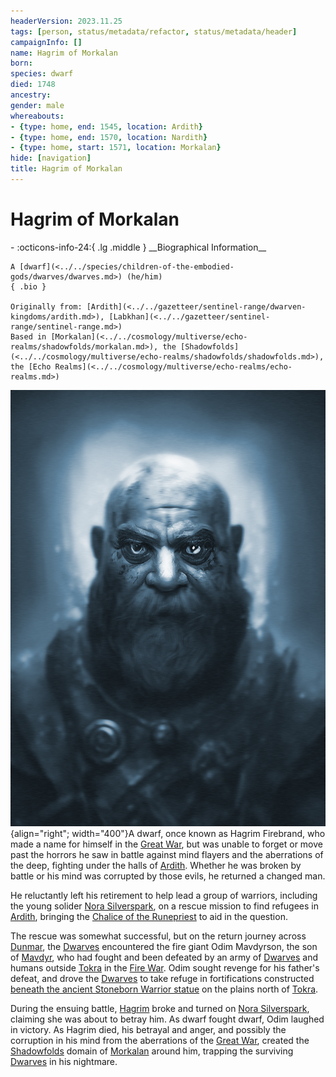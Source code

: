 ```yaml
---
headerVersion: 2023.11.25
tags: [person, status/metadata/refactor, status/metadata/header]
campaignInfo: []
name: Hagrim of Morkalan
born:
species: dwarf
died: 1748
ancestry:
gender: male
whereabouts:
- {type: home, end: 1545, location: Ardith}
- {type: home, end: 1570, location: Nardith}
- {type: home, start: 1571, location: Morkalan}
hide: [navigation]
title: Hagrim of Morkalan
---
```

# Hagrim of Morkalan
<div class="grid cards ext-narrow-margin ext-one-column" markdown>
- :octicons-info-24:{ .lg .middle } __Biographical Information__

    A [dwarf](<../../species/children-of-the-embodied-gods/dwarves/dwarves.md>) (he/him)  
    { .bio }

    Originally from: [Ardith](<../../gazetteer/sentinel-range/dwarven-kingdoms/ardith.md>), [Labkhan](<../../gazetteer/sentinel-range/sentinel-range.md>)
    Based in [Morkalan](<../../cosmology/multiverse/echo-realms/shadowfolds/morkalan.md>), the [Shadowfolds](<../../cosmology/multiverse/echo-realms/shadowfolds/shadowfolds.md>), the [Echo Realms](<../../cosmology/multiverse/echo-realms/echo-realms.md>)
</div>




![Hagrim Portrait](../../assets/hagrim-portrait.png){align="right"; width="400"}A dwarf, once known as Hagrim Firebrand, who made a name for himself in the [Great War](<../../events/1500s/great-war.md>), but was unable to forget or move past the horrors he saw in battle against mind flayers and the aberrations of the deep, fighting under the halls of [Ardith](<../../gazetteer/sentinel-range/dwarven-kingdoms/ardith.md>). Whether he was broken by battle or his mind was corrupted by those evils, he returned a changed man. 

He reluctantly left his retirement to help lead a group of warriors, including the young solider [Nora Silverspark](<./nora-silverspark.md>), on a rescue mission to find refugees in [Ardith](<../../gazetteer/sentinel-range/dwarven-kingdoms/ardith.md>), bringing the [Chalice of the Runepriest](<../../things/artifacts-of-power/chalice-of-the-runepriest.md>) to aid in the question. 

The rescue was somewhat successful, but on the return journey across [Dunmar](<../../gazetteer/greater-dunmar/realms/dunmar/dunmar.md>), the [Dwarves](<../../species/children-of-the-embodied-gods/dwarves/dwarves.md>) encountered the fire giant Odim Mavdyrson, the son of [Mavdyr](<../historical-figures/mavdyr.md>), who had fought and been defeated by an army of [Dwarves](<../../species/children-of-the-embodied-gods/dwarves/dwarves.md>) and humans outside [Tokra](<../../gazetteer/greater-dunmar/realms/dunmar/central-dunmar/tokra/tokra.md>) in the [Fire War](<../../events/1500s/fire-war.md>). Odim sought revenge for his father's defeat, and drove the [Dwarves](<../../species/children-of-the-embodied-gods/dwarves/dwarves.md>) to take refuge in fortifications constructed  [beneath the ancient Stoneborn Warrior statue](<../../gazetteer/greater-dunmar/dunmari-basin/stoneborn-statue-dungeon.md>) on the plains north of [Tokra](<../../gazetteer/greater-dunmar/realms/dunmar/central-dunmar/tokra/tokra.md>). 

During the ensuing battle, [Hagrim](<./hagrim.md>) broke and turned on [Nora Silverspark](<./nora-silverspark.md>), claiming she was about to betray him. As dwarf fought dwarf, Odim laughed in victory. As Hagrim died, his betrayal and anger, and possibly the corruption in his mind from the aberrations of the [Great War](<../../events/1500s/great-war.md>), created the [Shadowfolds](<../../cosmology/multiverse/echo-realms/shadowfolds/shadowfolds.md>) domain of [Morkalan](<../../cosmology/multiverse/echo-realms/shadowfolds/morkalan.md>) around him, trapping the surviving [Dwarves](<../../species/children-of-the-embodied-gods/dwarves/dwarves.md>) in his nightmare. 

